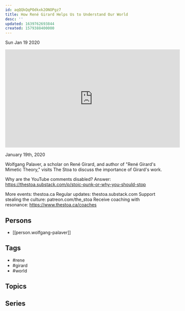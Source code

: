 ```yaml
---
id: aqQQkQqPOdkxk2ONOPgz7
title: How René Girard Helps Us to Understand Our World
desc: ''
updated: 1639762693844
created: 1579388400000
---
```





Sun Jan 19 2020

<iframe width="560" height="315" src="https://www.youtube.com/embed/Zc7q5uxRP-A" title="How René Girard Helps Us to Understand Our World w/ Wolfgang Palaver" frameborder="0" allow="accelerometer; autoplay; clipboard-write; encrypted-media; gyroscope; picture-in-picture" allowfullscreen ></iframe>

January 19th, 2020

Wolfgang Palaver, a scholar on René Girard, and author of "René Girard's Mimetic Theory," visits The Stoa to discuss the importance of Girard's work.

Why are the YouTube comments disabled? Answer: https://thestoa.substack.com/p/stoic-punk-or-why-you-should-stop

More events: thestoa.ca
Regular updates: thestoa.substack.com
Support stealing the culture: patreon.com/the_stoa
Receive coaching with resonance: https://www.thestoa.ca/coaches

## Persons

- [[person.wolfgang-palaver]]

## Tags

- #rene
- #girard
- #world

## Topics



## Series



